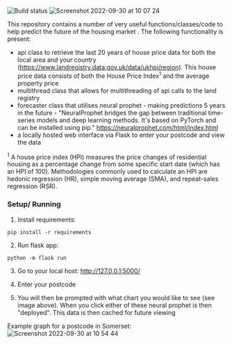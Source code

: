 ![Build status](https://github.com/edjones84/future-house-prices/actions/workflows/python-package-conda.yml/badge.svg?event=push)
![Screenshot 2022-09-30 at 10 07 24](https://user-images.githubusercontent.com/78102381/193235557-2b2f44f4-7fbf-432a-b51b-56714d0d4e2b.png)


This repository contains a number of very useful functions/classes/code to help predict the future of the housing market
. The following functionality is present:
- api class to retrieve the last 20 years of house price data for both the local area and your country (https://www.landregistry.data.gov.uk/data/ukhpi/region). This house price data consists of both the House Price Index<sup>1</sup> and the average property price
- multithread class that allows for multithreading of api calls to the land registry
- forecaster class that utilises neural prophet - making predictions 5 years in the future - "NeuralProphet bridges the gap between traditional time-series models and deep learning methods. It's based on PyTorch and can be installed using pip." https://neuralprophet.com/html/index.html
- a locally hosted web interface via Flask to enter your postcode and view the data


<sup>1</sup>  A house price index (HPI) measures the price changes of residential housing as a percentage change from some specific start date (which has an HPI of 100). Methodologies commonly used to calculate an HPI are hedonic regression (HR), simple moving average (SMA), and repeat-sales regression (RSR).


### Setup/ Running
1. Install requirements: 
```
pip install -r requirements
```

2. Run flask app:
```
python -m flask run 
```

3. Go to your local host: http://127.0.0.1:5000/

4. Enter your postcode

5. You will then be prompted with what chart you would like to see (see image above). When you click either of these 
neural prophet is then "deployed". This data is then cached for future viewing

Example graph for a postcode in Somerset:
![Screenshot 2022-09-30 at 10 54 44](https://user-images.githubusercontent.com/78102381/193245148-d188b9b4-0484-4341-97a9-e1e008b97363.png)


